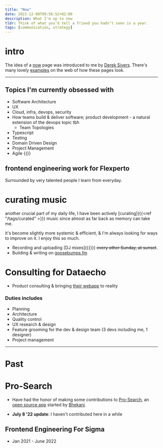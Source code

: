 ```yaml
---
title: "Now"
date: 2021-12-08T09:56:52+02:00
description: What I'm up to now
tldr: Think of what you’d tell a friend you hadn’t seen in a year.
tags: [communication, strategy]
---
```


# intro
The idea of a [now](https://nownownow.com/about) page was introduced to me by [Derek Sivers](https://sive.rs/now). There's many lovely [examples](https://nownownow.com/) on the web of how these pages look.

---

## Topics I'm currently obsessed with 
- Software Architecture
- UX
- Cloud, infra, devops, security
- How teams build & deliver software; product development - a natural extension of the devops topic tbh
  - Team Topologies
- Typescript
- Testing
- Domain Driven Design
- Project Management
- Agile
{{<youtube Bx17ywo-5nM>}}

## frontend engineering work for Flexperto
Surrounded by very talented people I learn from everyday.

# curating music
another crucial part of my daily life, I have been actively [curating]({{<ref "/tags/curated" >}}) music since almost as far back as memory can take me.

it's become slightly more systemic & efficient, & I'm always looking for ways to improve on it. I enjoy this so much.

- Recording and uploading [DJ mixes]({{<ref mix>}}) ~~every other Sunday, at sunset~~.
- Building & writing on [goosebumps.fm](https://goosebumps.fm)

# Consulting for Dataecho
- Product consulting & bringing [their webapp](https://dataecho.org/) to reality

### Duties includes
- Planning
- Architecture
- Quality control
- UX research & design
- Feature grooming for the dev & design team (3 devs including me, 1 designer)
- Project management

---

# Past
# Pro-Search
- Have had the honor of making some contributions to [Pro-Search](https://pro-search.io), an [open source app](https://github.com/bhekanik/pro-search) started by [Bhekani](https://github.com/bhekanik).

- **July 8 '22 update**: I haven't contributed here in a while

## Frontend Engineering For Sigma
- Jan 2021 - June 2022